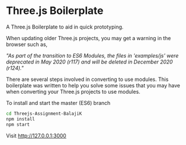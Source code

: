 # Three.js Boilerplate

A Three.js Boilerplate to aid in quick prototyping.

When updating older Three.js projects, you may get a warning in the browser such as,

*"As part of the transition to ES6 Modules, the files in 'examples/js' were deprecated in May 2020 (r117) and will be deleted in December 2020 (r124)."*

There are several steps involved in converting to use modules. This boilerplate was written to help you solve some issues that you may have when converting your Three.js projects to use modules.

To install and start the master (ES6) branch

```bash
cd Threejs-Assignment-BalajiK
npm install
npm start
```

Visit http://127.0.0.1:3000

